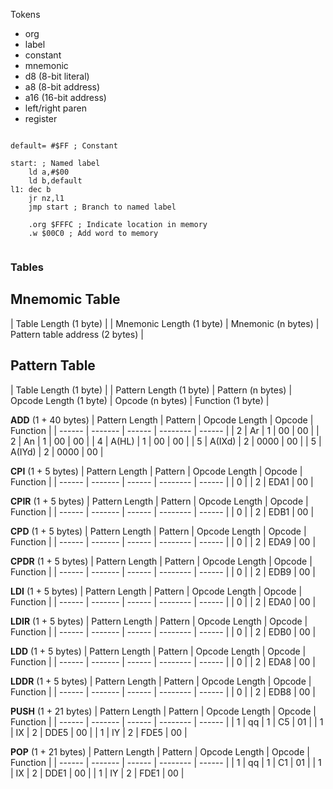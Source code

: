 Tokens

* org
* label
* constant
* mnemonic
* d8 (8-bit literal)
* a8 (8-bit address)
* a16 (16-bit address)
* left/right paren
* register

```assembly

default= #$FF ; Constant

start: ; Named label
    ld a,#$00
    ld b,default
l1: dec b 
    jr nz,l1 
    jmp start ; Branch to named label

    .org $FFFC ; Indicate location in memory
    .w $00C0 ; Add word to memory 
    
```

### Tables

Mnemomic Table
---------------
| Table Length (1 byte) |
| Mnemonic Length (1 byte) | Mnemonic (n bytes) | Pattern table address (2 bytes) |

Pattern Table
---------------
| Table Length (1 byte) |
| Pattern Length (1 byte) | Pattern (n bytes) | Opcode Length (1 byte) | Opcode (n bytes) | Function (1 byte) |

**ADD** (1 + 40 bytes)
| Pattern Length | Pattern | Opcode Length | Opcode | Function |
| ------ | ------- | ------ | -------- | ------ |
| 2 | Ar | 1 | 00 | 00 | 
| 2 | An | 1 | 00 | 00 | 
| 4 | A(HL) | 1 | 00 | 00 | 
| 5 | A(IXd) | 2 | 0000 | 00 | 
| 5 | A(IYd) | 2 | 0000 | 00 | 

**CPI** (1 + 5 bytes)
| Pattern Length | Pattern | Opcode Length | Opcode | Function |
| ------ | ------- | ------ | -------- | ------ |
| 0 | | 2 | EDA1 | 00 |

**CPIR** (1 + 5 bytes)
| Pattern Length | Pattern | Opcode Length | Opcode | Function |
| ------ | ------- | ------ | -------- | ------ |
| 0 | | 2 | EDB1 | 00 |

**CPD** (1 + 5 bytes)
| Pattern Length | Pattern | Opcode Length | Opcode | Function |
| ------ | ------- | ------ | -------- | ------ |
| 0 | | 2 | EDA9 | 00 |

**CPDR** (1 + 5 bytes)
| Pattern Length | Pattern | Opcode Length | Opcode | Function |
| ------ | ------- | ------ | -------- | ------ |
| 0 | | 2 | EDB9 | 00 |

**LDI** (1 + 5 bytes)
| Pattern Length | Pattern | Opcode Length | Opcode | Function |
| ------ | ------- | ------ | -------- | ------ |
| 0 | | 2 | EDA0 | 00 |

**LDIR** (1 + 5 bytes)
| Pattern Length | Pattern | Opcode Length | Opcode | Function |
| ------ | ------- | ------ | -------- | ------ |
| 0 | | 2 | EDB0 | 00 |

**LDD** (1 + 5 bytes)
| Pattern Length | Pattern | Opcode Length | Opcode | Function |
| ------ | ------- | ------ | -------- | ------ |
| 0 | | 2 | EDA8 | 00 |

**LDDR** (1 + 5 bytes)
| Pattern Length | Pattern | Opcode Length | Opcode | Function |
| ------ | ------- | ------ | -------- | ------ |
| 0 | | 2 | EDB8 | 00 |

**PUSH** (1 + 21 bytes)
| Pattern Length | Pattern | Opcode Length | Opcode | Function |
| ------ | ------- | ------ | -------- | ------ |
| 1 | qq | 1 | C5 | 01 |
| 1 | IX | 2 | DDE5 | 00 |
| 1 | IY | 2 | FDE5 | 00 |

**POP** (1 + 21 bytes)
| Pattern Length | Pattern | Opcode Length | Opcode | Function |
| ------ | ------- | ------ | -------- | ------ |
| 1 | qq | 1 | C1 | 01 |
| 1 | IX | 2 | DDE1 | 00 |
| 1 | IY | 2 | FDE1 | 00 |
